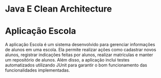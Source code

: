 # Java E Clean Architecture

# Aplicação Escola

A aplicação Escola é um sistema desenvolvido para gerenciar informações de alunos em uma escola. Ela permite realizar ações como cadastrar novos alunos, registrar indicações feitas por alunos, realizar matrículas e manter um repositório de alunos. Além disso, a aplicação inclui testes automatizados utilizando JUnit para garantir o bom funcionamento das funcionalidades implementadas.

